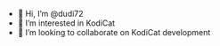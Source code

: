 - 👋 Hi, I’m @dudi72
- 👀 I’m interested in KodiCat
- 💞️ I’m looking to collaborate on KodiCat development


<!---
dudi72/dudi72 is a ✨ special ✨ repository because its `README.md` (this file) appears on your GitHub profile.
You can click the Preview link to take a look at your changes.
--->
